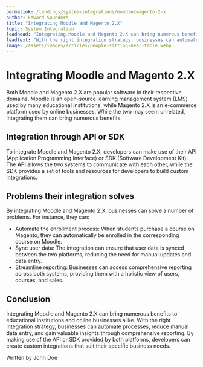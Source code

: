 ```yaml
---
permalink: /landings/system-integrations/moodle/magento-2-x
author: Edward Saunders
title: "Integrating Moodle and Magento 2.X"
topic: System Integration
leadhead: "Integrating Moodle and Magento 2.X can bring numerous benefits to educational institutions and online businesses alike"
leadtext: "With the right integration strategy, businesses can automate processes, reduce manual data entry, and gain valuable insights through comprehensive reporting. By making use of the API or SDK provided by both platforms, developers can create custom integrations that suit their specific business needs."
image: /assets/images/articles/people-sitting-near-table.webp
---
```

<div class="arttext">	<h1>Integrating Moodle and Magento 2.X</h1>
	<p>Both Moodle and Magento 2.X are popular software in their respective domains. Moodle is an open-source learning management system (LMS) used by many educational institutions, while Magento 2.X is an e-commerce platform used by online businesses. While the two may seem unrelated, integrating them can bring numerous benefits.</p>
	<h2>Integration through API or SDK</h2>
	<p>To integrate Moodle and Magento 2.X, developers can make use of their API (Application Programming Interface) or SDK (Software Development Kit). The API allows the two systems to communicate with each other, while the SDK provides a set of tools and resources for developers to build custom integrations.</p>
	<h2>Problems their integration solves</h2>
	<p>By integrating Moodle and Magento 2.X, businesses can solve a number of problems. For instance, they can:</p>
	<ul>
		<li>Automate the enrollment process: When students purchase a course on Magento, they can automatically be enrolled in the corresponding course on Moodle.</li>
		<li>Sync user data: The integration can ensure that user data is synced between the two platforms, reducing the need for manual updates and data entry.</li>
		<li>Streamline reporting: Businesses can access comprehensive reporting across both systems, providing them with a holistic view of users, courses, and sales.</li>
	</ul>
	<h2>Conclusion</h2>
	<p>Integrating Moodle and Magento 2.X can bring numerous benefits to educational institutions and online businesses alike. With the right integration strategy, businesses can automate processes, reduce manual data entry, and gain valuable insights through comprehensive reporting. By making use of the API or SDK provided by both platforms, developers can create custom integrations that suit their specific business needs.</p>
	<footer>
		<p>Written by John Doe</p>
	</footer>
</div>